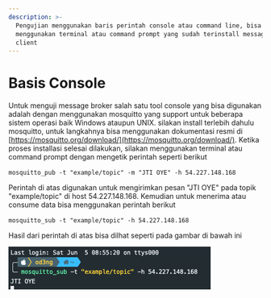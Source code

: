 ```yaml
---
description: >-
  Pengujian menggunakan baris perintah console atau command line, bisa
  menggunakan terminal atau command prompt yang sudah terinstall message broker
  client
---
```


# Basis Console

Untuk menguji message broker salah satu tool console yang bisa digunakan adalah dengan menggunakan mosquitto yang support untuk beberapa sistem operasi baik Windows ataupun UNIX. silakan install terlebih dahulu mosquitto, untuk langkahnya bisa menggunakan dokumentasi resmi di [https://mosquitto.org/download/](https://mosquitto.org/download/). Ketika proses installasi selesai dilakukan, silakan menggunakan terminal atau command prompt dengan mengetik perintah seperti berikut

```text
mosquitto_pub -t "example/topic" -m "JTI OYE" -h 54.227.148.168
```

Perintah di atas digunakan untuk mengirimkan pesan "JTI OYE" pada topik "example/topic" di host 54.227.148.168. Kemudian untuk menerima atau consume data bisa menggunakan perintah berikut

```text
mosquitto_sub -t "example/topic" -h 54.227.148.168
```

Hasil dari perintah di atas bisa dilhat seperti pada gambar di bawah ini

![Hasil consume](../../../.gitbook/assets/screen-shot-2021-06-08-at-00.30.21.png)

